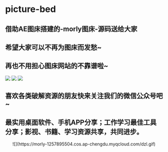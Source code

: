 # picture-bed

## 借助AE图床搭建的-morly图床-源码送给大家

## 希望大家可以不再为图床而发愁~

## 再也不用担心图床网站的不靠谱啦~

![](https://icon.qiantucdn.com/20191201/3e0f8ba826129e47e5b1854ddcd469ad2)
![](https://icon.qiantucdn.com/20191201/ceb35242751b9de7e64b12dfc0976ed02)
![](https://icon.qiantucdn.com/20191201/2a3b009adf909fb7905e06f98670637e2)

## 喜欢各类破解资源的朋友快来关注我们的微信公众号吧~

## 最实用桌面软件、手机APP分享；工作学习最佳工具分享；影视、书籍、学习资源共享，共同进步。

<div align=center>![](https://morly-1257895504.cos.ap-chengdu.myqcloud.com/dzl.gif)
